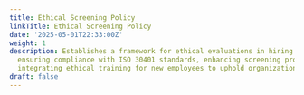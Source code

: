 ```yaml
---
title: Ethical Screening Policy
linkTitle: Ethical Screening Policy
date: '2025-05-01T22:33:00Z'
weight: 1
description: Establishes a framework for ethical evaluations in hiring and onboarding,
  ensuring compliance with ISO 30401 standards, enhancing screening processes, and
  integrating ethical training for new employees to uphold organizational values.
draft: false
---
```



<!-- Unsupported block type: unsupported -->